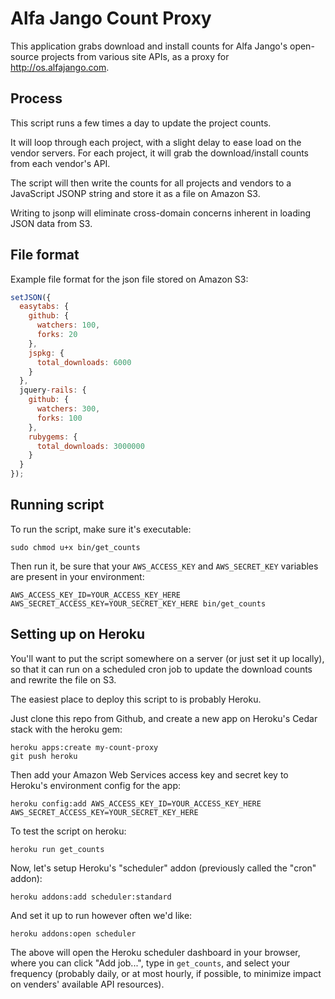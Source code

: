 # Alfa Jango Count Proxy

This application grabs download and install counts for Alfa Jango's
open-source projects from various site APIs, as a proxy for
http://os.alfajango.com.

## Process

This script runs a few times a day to update the project counts.

It will loop through each project, with a slight delay to ease load on
the vendor servers. For each project, it will grab the download/install
counts from each vendor's API.

The script will then write the counts for all projects and
vendors to a JavaScript JSONP string and store it as a file on Amazon S3.

Writing to jsonp will eliminate cross-domain concerns inherent in
loading JSON data from S3.

## File format

Example file format for the json file stored on Amazon S3:

```js
setJSON({
  easytabs: {
    github: {
      watchers: 100,
      forks: 20
    },
    jspkg: {
      total_downloads: 6000
    }
  },
  jquery-rails: {
    github: {
      watchers: 300,
      forks: 100
    },
    rubygems: {
      total_downloads: 3000000
    }
  }
});
```

## Running script

To run the script, make sure it's executable:

```
sudo chmod u+x bin/get_counts
```

Then run it, be sure that your `AWS_ACCESS_KEY` and `AWS_SECRET_KEY`
variables are present in your environment:

```
AWS_ACCESS_KEY_ID=YOUR_ACCESS_KEY_HERE AWS_SECRET_ACCESS_KEY=YOUR_SECRET_KEY_HERE bin/get_counts
```

## Setting up on Heroku

You'll want to put the script somewhere on a server (or just set it up
locally), so that it can run on a scheduled cron job to update the
download counts and rewrite the file on S3.

The easiest place to deploy this script to is probably Heroku.

Just clone this repo from Github, and create a new app on Heroku's Cedar
stack with the heroku gem:

```
heroku apps:create my-count-proxy
git push heroku
```

Then add your Amazon Web Services access key and secret key to Heroku's
environment config for the app:

```
heroku config:add AWS_ACCESS_KEY_ID=YOUR_ACCESS_KEY_HERE AWS_SECRET_ACCESS_KEY=YOUR_SECRET_KEY_HERE
```

To test the script on heroku:

```
heroku run get_counts
```

Now, let's setup Heroku's "scheduler" addon (previously called the "cron" addon):

```
heroku addons:add scheduler:standard
```

And set it up to run however often we'd like:

```
heroku addons:open scheduler
```

The above will open the Heroku scheduler dashboard in your browser,
where you can click "Add job...", type in `get_counts`, and select your
frequency (probably daily, or at most hourly, if possible, to minimize
impact on venders' available API resources).
